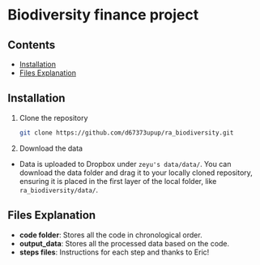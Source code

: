 # Biodiversity finance project

## Contents

- [Installation](#installation)
- [Files Explanation](#files-explanation)


## Installation
1. Clone the repository
   ```bash
   git clone https://github.com/d67373upup/ra_biodiversity.git

2. Download the data
  - Data is uploaded to Dropbox under `zeyu's data/data/`. You can download the data folder and drag it to your locally cloned repository, ensuring it is placed in the first layer of the local folder, like `ra_biodiversity/data/`.

## Files Explanation
- **code folder**: Stores all the code in chronological order.
- **output_data**: Stores all the processed data based on the code.
- **steps files**: Instructions for each step and thanks to Eric!

